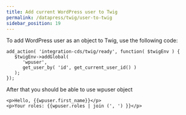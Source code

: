 ```yaml
---
title: Add current WordPress user to Twig
permalink: /datapress/twig/user-to-twig
sidebar_position: 19
---
```


To add WordPress user as an object to Twig, use the following code:

```
add_action( 'integration-cds/twig/ready', function( $twigEnv ) { 
   $twigEnv->addGlobal( 
      'wpuser', 
      get_user_by( 'id', get_current_user_id() ) 
   );
});
```

After that you should be able to use wpuser object

```
<p>Hello, {{wpuser.first_name}}</p>
<p>Your roles: {{wpuser.roles | join (', ') }}</p>
```